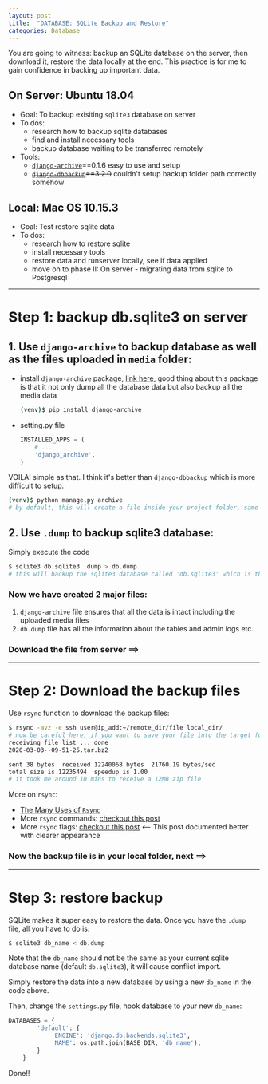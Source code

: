 ```yaml
---
layout: post
title:  "DATABASE: SQLite Backup and Restore"
categories: Database
---
```

You are going to witness: backup an SQLite database on the server, then download it, restore the data locally at the end. This practice is for me to gain confidence in backing up important data.

## **On Server**: Ubuntu 18.04
* Goal: To backup exisiting `sqlite3` database on server
* To dos:
    * research how to backup sqlite databases 
    * find and install necessary tools
    * backup database waiting to be transferred remotely
* Tools: 
    * [`django-archive`](https://django-archive.readthedocs.io/en/latest/)==0.1.6 easy to use and setup
    * <s>[`django-dbbackup`](https://pypi.org/project/django-dbbackup/)==3.2.0</s> couldn't setup backup folder path correctly somehow


## **Local**: Mac OS 10.15.3
* Goal: Test restore sqlite data
* To dos:
    * research how to restore sqlite
    * install necessary tools
    * restore data and runserver locally, see if data applied
    * move on to phase II: On server - migrating data from sqlite to Postgresql

---

# Step 1: backup db.sqlite3 on server
## 1. Use `django-archive` to backup database as well as the files uploaded in `media` folder:
* install `django-archive` package, [link here](https://django-archive.readthedocs.io/en/latest/index.html), good thing about this package is that it not only dump all the database data but also backup all the media data
    ```bash
    (venv)$ pip install django-archive
    ```
* setting.py file
    ```python
    INSTALLED_APPS = (
        # ...
        'django_archive',
    )
    ```
VOILA! simple as that. I think it's better than `django-dbbackup` which is more difficult to setup.
```bash
(venv)$ python manage.py archive
# by default, this will create a file inside your project folder, same folder your venv lives
```

## 2. Use `.dump` to backup sqlite3 database:
Simply execute the code
```bash
$ sqlite3 db.sqlite3 .dump > db.dump
# this will backup the sqlite3 database called 'db.sqlite3' which is the default and create a file named 'db.dump' in current folder
```

### Now we have created 2 major files: 
1. `django-archive` file ensures that all the data is intact including the uploaded media files
2. `db.dump` file has all the information about the tables and admin logs etc.
### Download the file from server ==> 

---

# Step 2: Download the backup files
Use `rsync` function to download the backup files:
```bash
$ rsync -avz -e ssh user@ip_add:~/remote_dir/file local_dir/
# now be careful here, if you want to save your file into the target folder, there's no need to type slash before the target folder, otherwise it won't work if you don't have the writing privilege
receiving file list ... done
2020-03-03--09-51-25.tar.bz2

sent 38 bytes  received 12240068 bytes  21760.19 bytes/sec
total size is 12235494  speedup is 1.00
# it took me around 10 mins to receive a 12MB zip file
```

More on `rsync`:
* [The Many Uses of `Rsync`](https://mediatemple.net/blog/tips/many-uses-rsync/)
* More `rsync` commands: [checkout this post](https://www.tecmint.com/rsync-local-remote-file-synchronization-commands/)
* More `rsync` flags: [checkout this post](https://www.linuxtechi.com/rsync-command-examples-linux/) <-- This post documented better with clearer appearance

### Now the backup file is in your local folder, next ==>
---

# Step 3: restore backup
SQLite makes it super easy to restore the data. Once you have the `.dump` file, all you have to do is:
```bash
$ sqlite3 db_name < db.dump
```
Note that the `db_name` should not be the same as your current sqlite database name (default `db.sqlite3`), it will cause conflict import. 

Simply restore the data into a new database by using a new `db_name` in the code above. 

Then, change the `settings.py` file, hook database to your new `db_name`:
```python
DATABASES = {
        'default': {
            'ENGINE': 'django.db.backends.sqlite3',
            'NAME': os.path.join(BASE_DIR, 'db_name'),
        }
    }
```
Done!!